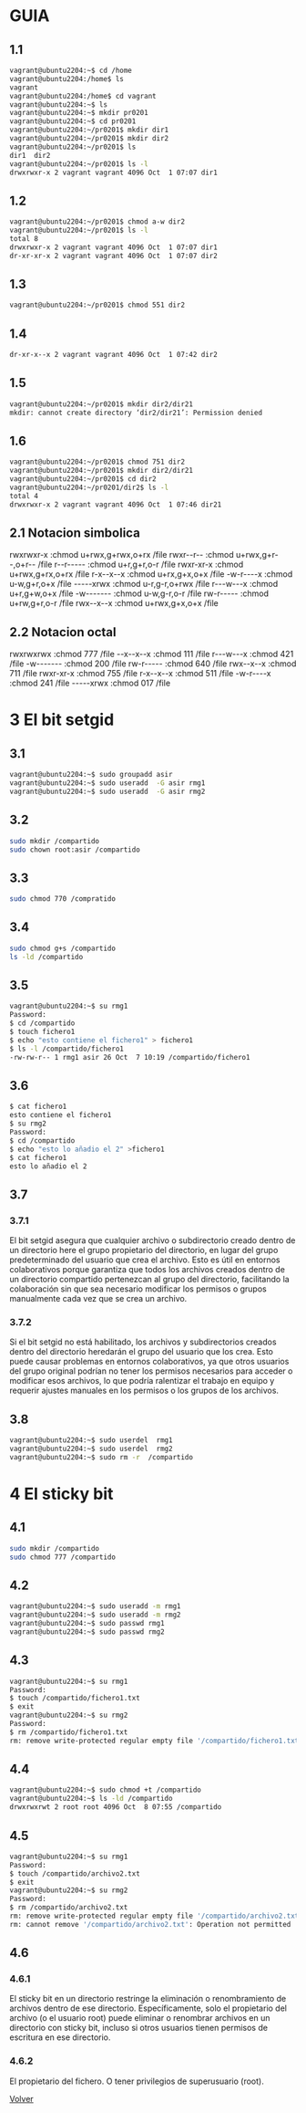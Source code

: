 # GUIA

## 1.1 

```bash
vagrant@ubuntu2204:~$ cd /home
vagrant@ubuntu2204:/home$ ls
vagrant
vagrant@ubuntu2204:/home$ cd vagrant
vagrant@ubuntu2204:~$ ls
vagrant@ubuntu2204:~$ mkdir pr0201
vagrant@ubuntu2204:~$ cd pr0201
vagrant@ubuntu2204:~/pr0201$ mkdir dir1
vagrant@ubuntu2204:~/pr0201$ mkdir dir2
vagrant@ubuntu2204:~/pr0201$ ls
dir1  dir2
vagrant@ubuntu2204:~/pr0201$ ls -l
drwxrwxr-x 2 vagrant vagrant 4096 Oct  1 07:07 dir1
```
## 1.2
```bash
vagrant@ubuntu2204:~/pr0201$ chmod a-w dir2
vagrant@ubuntu2204:~/pr0201$ ls -l
total 8
drwxrwxr-x 2 vagrant vagrant 4096 Oct  1 07:07 dir1
dr-xr-xr-x 2 vagrant vagrant 4096 Oct  1 07:07 dir2
```
## 1.3
```bash
vagrant@ubuntu2204:~/pr0201$ chmod 551 dir2
```
## 1.4
```bash
dr-xr-x--x 2 vagrant vagrant 4096 Oct  1 07:42 dir2
```
## 1.5 
```bash
vagrant@ubuntu2204:~/pr0201$ mkdir dir2/dir21
mkdir: cannot create directory ‘dir2/dir21’: Permission denied
```
## 1.6
```bash
vagrant@ubuntu2204:~/pr0201$ chmod 751 dir2
vagrant@ubuntu2204:~/pr0201$ mkdir dir2/dir21
vagrant@ubuntu2204:~/pr0201$ cd dir2
vagrant@ubuntu2204:~/pr0201/dir2$ ls -l
total 4
drwxrwxr-x 2 vagrant vagrant 4096 Oct  1 07:46 dir21
```
## 2.1 Notacion simbolica

rwxrwxr-x :chmod u+rwx,g+rwx,o+rx /file
rwxr--r-- :chmod u+rwx,g+r--,o+r-- /file
r--r----- :chmod u+r,g+r,o-r /file
rwxr-xr-x :chmod u+rwx,g+rx,o+rx /file
r-x--x--x :chmod u+rx,g+x,o+x /file
-w-r----x :chmod u-w,g+r,o+x /file
-----xrwx :chmod u-r,g-r,o+rwx /file
r---w---x :chmod u+r,g+w,o+x /file
-w------- :chmod u-w,g-r,o-r /file
rw-r----- :chmod u+rw,g+r,o-r /file
rwx--x--x :chmod u+rwx,g+x,o+x /file
## 2.2 Notacion octal

rwxrwxrwx :chmod 777 /file
--x--x--x :chmod 111 /file
r---w---x :chmod 421 /file
-w------- :chmod 200 /file
rw-r----- :chmod 640 /file
rwx--x--x :chmod 711 /file
rwxr-xr-x :chmod 755 /file
r-x--x--x :chmod 511 /file
-w-r----x :chmod 241 /file
-----xrwx :chmod 017 /file
# 3 El bit setgid

## 3.1 
```bash
vagrant@ubuntu2204:~$ sudo groupadd asir
vagrant@ubuntu2204:~$ sudo useradd  -G asir rmg1
vagrant@ubuntu2204:~$ sudo useradd  -G asir rmg2
```
## 3.2
```bash
sudo mkdir /compartido
sudo chown root:asir /compartido
```
## 3.3
```bash
sudo chmod 770 /compratido
```
## 3.4
```bash
sudo chmod g+s /compartido
ls -ld /compartido
```
## 3.5
```bash
vagrant@ubuntu2204:~$ su rmg1
Password: 
$ cd /compartido
$ touch fichero1    
$ echo "esto contiene el fichero1" > fichero1
$ ls -l /compartido/fichero1
-rw-rw-r-- 1 rmg1 asir 26 Oct  7 10:19 /compartido/fichero1
```
## 3.6
```bash
$ cat fichero1
esto contiene el fichero1
$ su rmg2
Password:
$ cd /compartido
$ echo "esto lo añadio el 2" >fichero1
$ cat fichero1
esto lo añadio el 2
```
## 3.7
### 3.7.1
El bit setgid asegura que cualquier archivo o subdirectorio creado dentro de un directorio here el grupo propietario del directorio, en lugar del grupo predeterminado del usuario que crea el archivo. Esto es útil en entornos colaborativos porque garantiza que todos los archivos creados dentro de un directorio compartido pertenezcan al grupo del directorio, facilitando la colaboración sin que sea necesario modificar los permisos o grupos manualmente cada vez que se crea un archivo.
### 3.7.2
Si el bit setgid no está habilitado, los archivos y subdirectorios creados dentro del directorio heredarán el grupo del usuario que los crea. Esto puede causar problemas en entornos colaborativos, ya que otros usuarios del grupo original podrían no tener los permisos necesarios para acceder o modificar esos archivos, lo que podría ralentizar el trabajo en equipo y requerir ajustes manuales en los permisos o los grupos de los archivos.
## 3.8
```bash
vagrant@ubuntu2204:~$ sudo userdel  rmg1
vagrant@ubuntu2204:~$ sudo userdel  rmg2
vagrant@ubuntu2204:~$ sudo rm -r  /compartido
```
# 4 El sticky bit
## 4.1
```bash
sudo mkdir /compartido
sudo chmod 777 /compartido
```
## 4.2
```bash
vagrant@ubuntu2204:~$ sudo useradd -m rmg1
vagrant@ubuntu2204:~$ sudo useradd -m rmg2
vagrant@ubuntu2204:~$ sudo passwd rmg1
vagrant@ubuntu2204:~$ sudo passwd rmg2
```
## 4.3
```bash
vagrant@ubuntu2204:~$ su rmg1
Password: 
$ touch /compartido/fichero1.txt
$ exit
vagrant@ubuntu2204:~$ su rmg2
Password: 
$ rm /compartido/fichero1.txt
rm: remove write-protected regular empty file '/compartido/fichero1.txt'?
```
## 4.4
```bash
vagrant@ubuntu2204:~$ sudo chmod +t /compartido
vagrant@ubuntu2204:~$ ls -ld /compartido
drwxrwxrwt 2 root root 4096 Oct  8 07:55 /compartido
```
## 4.5
```bash
vagrant@ubuntu2204:~$ su rmg1
Password: 
$ touch /compartido/archivo2.txt
$ exit
vagrant@ubuntu2204:~$ su rmg2
Password: 
$ rm /compartido/archivo2.txt
rm: remove write-protected regular empty file '/compartido/archivo2.txt'? y
rm: cannot remove '/compartido/archivo2.txt': Operation not permitted
```
## 4.6
### 4.6.1
El sticky bit en un directorio restringe la eliminación o renombramiento de archivos dentro de ese directorio. Específicamente, solo el propietario del archivo (o el usuario root) puede eliminar o renombrar archivos en un directorio con sticky bit, incluso si otros usuarios tienen permisos de escritura en ese directorio.
### 4.6.2
El propietario del fichero.
O tener privilegios de superusuario (root).

[Volver](../../index.md)